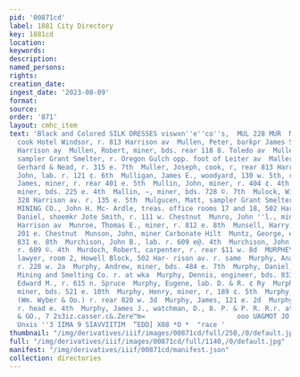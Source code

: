 ```yaml
---
pid: '00871cd'
label: 1881 City Directory
key: 1881cd
location: 
keywords: 
description: 
named_persons: 
rights: 
creation_date: 
ingest_date: '2023-08-09'
format: 
source: 
order: '871'
layout: cmhc_item
text: 'Black and Colored SILK DRESSES viswxn''e''co''s,  MUL 228 MUR  Mullen, Joseph,
  cook Hotel Windsor, r. 813 Harrison av  Mullen, Peter, barkpr James Slater, r. 111
  Harrison ay  Mullen, Robert, miner, bds. rear 118 8. Toledo av  Mullen, Thomas,
  sampler Grant Smelter, r. Oregon Gulch opp. foot of Leiter av  Maller, Joseph, tinnor
  Gerhard & Nead, r. 315 e. 7th  Muller, Joseph, cook, r, rear 813 Harrison av  Mullherrin,
  John, lab. r. 121 ¢. 6th  Mulligan, James E., woodyard, 130 w. 5th, r. same  Mullin,
  James, miner, r. réar 401 e. 5th  Mullin, John, miner, r. 404 ¢. 4th  Mullin, ‘Thomas,
  miner, bds. 225 e. 4th  Mallin, —, miner, bds. 728 ©. 7th  Mulock, William W., barber,
  328 Harrison av. r. 135 e. 5th  Mulgucen, Matt, sampler Grant Smelter CIE GIRL CONSOLIDATED
  MINING CO., John H. Mc- Ardle, treas. office rooms 17 and 18, 502 Harrison av  Mundey,
  Daniel, shoemkr Jote Smith, r. 111 w. Chestnut  Munro, John ''l., mining, r. 111
  Harrison av  Munroe, Thomas E., miner, r. 812 e. 8th  Munsell, Harry, lab. bas.
  201 e. Chestnut  Munson, John, miner Carbonate Hilt  Muntz, George, engineer, bda.
  831 e. 8th  Murchison, John B., lab. r. 609 e@. 4th  Murchison, John M., miner,
  r. 609 ©. 4th  Murdoch, Robert, carpenter, r. rear $11 w. 8d  MURPHEY, JOSEPH L.,
  lawyer, room 2, Howell Block, 502 Har- rison av. r. same  Murphy, Anastiasia Miss,
  r. 228 w. 2a  Murphy, Andrew, miner, bds. 484 e. 7th  Murphy, Daniel, foreman Am.
  Mining and Smelting Co. r. at wka  Murphy, Dennis, engineer, bds. 831 e, 8th  Murphy,
  Edward M., r. 615 n. Spruce  Murphy, Eugene, lab. D. & R. ¢ Ry  Murphy, Francis,
  miner, bds. 521 e. 10th  Murphy, Henry, miner, r, 189 ¢. 5th  Murphy, Jacob L.,
  (Wm. Wyber & Oo.) r. rear 820 w. 3d  Murphy, James, 121 e. 2d  Murphy, James, miner,
  r. head e. 4th  Murphy, James J., watchman, D., 8. P. & P. R. R.r. at depot  MoMILLEN
  & GO., 7 2s3iz.casser.c&.Zere™m=                       ooo UAGMOT JO SENIX TTY HOE  St)  38
  Unxis ''3 IIMA 9 SIAVVIITIM  “EDD] X08 *O *  "race '
thumbnail: "/img/derivatives/iiif/images/00871cd/full/250,/0/default.jpg"
full: "/img/derivatives/iiif/images/00871cd/full/1140,/0/default.jpg"
manifest: "/img/derivatives/iiif/00871cd/manifest.json"
collection: directories
---
```

